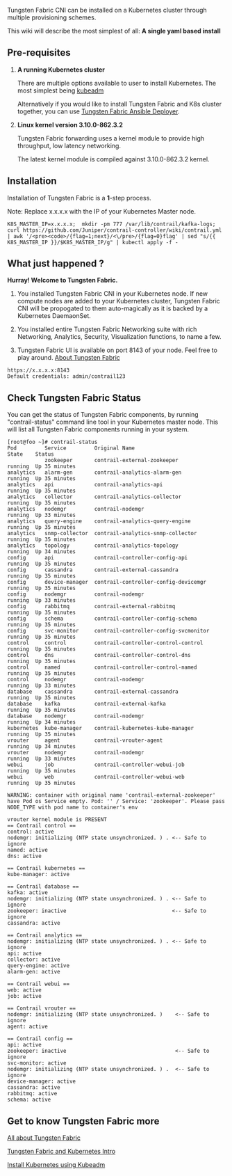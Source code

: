 Tungsten Fabric CNI can be installed on a Kubernetes cluster through multiple provisioning schemes.

This wiki will describe the most simplest of all: **A single yaml based install**

## Pre-requisites
1. **A running Kubernetes cluster**

   There are multiple options available to user to install Kubernetes. The most simplest being [kubeadm](https://kubernetes.io/docs/setup/independent/create-cluster-kubeadm/)

   Alternatively if you would like to install Tungsten Fabric and K8s cluster together, you can use [Tungsten Fabric Ansible Deployer](https://github.com/Juniper/contrail-ansible-deployer/wiki/Contrail-microservice-installation-with-kubernetes). 

2. **Linux kernel version 3.10.0-862.3.2**

   Tungsten Fabric forwarding uses a kernel module to provide high throughput, low latency networking.

   The latest kernel module is compiled against 3.10.0-862.3.2 kernel.

## Installation
  Installation of Tungsten Fabric is a **1**-step process.

  Note: Replace x.x.x.x with the IP of your Kubernetes Master node.

```
K8S_MASTER_IP=x.x.x.x;  mkdir -pm 777 /var/lib/contrail/kafka-logs; curl https://github.com/Juniper/contrail-controller/wiki/contrail.yml | awk '/<pre><code>/{flag=1;next}/<\/pre>/{flag=0}flag' | sed "s/{{ K8S_MASTER_IP }}/$K8S_MASTER_IP/g" | kubectl apply -f -
```

## What just happened ?

**Hurray! Welcome to Tungsten Fabric.**

1. You installed Tungsten Fabric CNI in your Kubernetes node. If new compute nodes are added to your Kubernetes cluster, Tungsten Fabric CNI will be propogated to them auto-magically as it is backed by a Kubernetes DaemaonSet.

2. You installed entire Tungsten Fabric Networking suite with rich Networking, Analytics, Security, Visualization functions, to name a few.

3. Tungsten Fabric UI is available on port 8143 of your node.  Feel free to play around. [About Tungsten Fabric](https://www.juniper.net/documentation/en_US/release-independent/contrail/information-products/pathway-pages/index.html)
```
https://x.x.x.x:8143
Default credentials: admin/contrail123
```
## Check Tungsten Fabric Status

You can get the status of Tungsten Fabric components, by running "contrail-status" command line tool in your Kubernetes master node. This will list all Tungsten Fabric components running in your system.
```
[root@foo ~]# contrail-status
Pod         Service         Original Name                          State    Status         
            zookeeper       contrail-external-zookeeper            running  Up 35 minutes  
analytics   alarm-gen       contrail-analytics-alarm-gen           running  Up 35 minutes  
analytics   api             contrail-analytics-api                 running  Up 35 minutes  
analytics   collector       contrail-analytics-collector           running  Up 35 minutes  
analytics   nodemgr         contrail-nodemgr                       running  Up 33 minutes  
analytics   query-engine    contrail-analytics-query-engine        running  Up 35 minutes  
analytics   snmp-collector  contrail-analytics-snmp-collector      running  Up 35 minutes  
analytics   topology        contrail-analytics-topology            running  Up 34 minutes  
config      api             contrail-controller-config-api         running  Up 35 minutes  
config      cassandra       contrail-external-cassandra            running  Up 35 minutes  
config      device-manager  contrail-controller-config-devicemgr   running  Up 35 minutes  
config      nodemgr         contrail-nodemgr                       running  Up 33 minutes  
config      rabbitmq        contrail-external-rabbitmq             running  Up 35 minutes  
config      schema          contrail-controller-config-schema      running  Up 35 minutes  
config      svc-monitor     contrail-controller-config-svcmonitor  running  Up 35 minutes  
control     control         contrail-controller-control-control    running  Up 35 minutes  
control     dns             contrail-controller-control-dns        running  Up 35 minutes  
control     named           contrail-controller-control-named      running  Up 35 minutes  
control     nodemgr         contrail-nodemgr                       running  Up 33 minutes  
database    cassandra       contrail-external-cassandra            running  Up 35 minutes  
database    kafka           contrail-external-kafka                running  Up 35 minutes  
database    nodemgr         contrail-nodemgr                       running  Up 34 minutes  
kubernetes  kube-manager    contrail-kubernetes-kube-manager       running  Up 35 minutes  
vrouter     agent           contrail-vrouter-agent                 running  Up 34 minutes  
vrouter     nodemgr         contrail-nodemgr                       running  Up 33 minutes  
webui       job             contrail-controller-webui-job          running  Up 35 minutes  
webui       web             contrail-controller-webui-web          running  Up 35 minutes  

WARNING: container with original name 'contrail-external-zookeeper' have Pod os Service empty. Pod: '' / Service: 'zookeeper'. Please pass NODE_TYPE with pod name to container's env

vrouter kernel module is PRESENT
== Contrail control ==
control: active
nodemgr: initializing (NTP state unsynchronized. ) . <-- Safe to ignore
named: active
dns: active

== Contrail kubernetes ==
kube-manager: active

== Contrail database ==
kafka: active
nodemgr: initializing (NTP state unsynchronized. ) . <-- Safe to ignore
zookeeper: inactive                                  <-- Safe to ignore
cassandra: active

== Contrail analytics ==
nodemgr: initializing (NTP state unsynchronized. ) . <-- Safe to ignore
api: active
collector: active
query-engine: active
alarm-gen: active

== Contrail webui ==
web: active
job: active

== Contrail vrouter ==
nodemgr: initializing (NTP state unsynchronized. )    <-- Safe to ignore
agent: active

== Contrail config ==
api: active
zookeeper: inactive                                   <-- Safe to ignore
svc-monitor: active
nodemgr: initializing (NTP state unsynchronized. ) .  <-- Safe to ignore
device-manager: active
cassandra: active
rabbitmq: active
schema: active

```

## Get to know Tungsten Fabric more

[All about Tungsten Fabric](https://www.juniper.net/documentation/en_US/release-independent/contrail/information-products/pathway-pages/index.html)

[Tungsten Fabric and Kubernetes Intro](https://github.com/Juniper/contrail-controller/wiki/Kubernetes)

[Install Kubernetes using Kubeadm](https://github.com/Juniper/contrail-controller/wiki/Install-K8s-using-Kubeadm)
